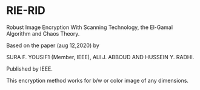 # RIE-RID
Robust Image Encryption With Scanning Technology, the El-Gamal Algorithm and Chaos Theory.

Based on the paper (aug 12,2020) by

SURA F. YOUSIF1 (Member, IEEE),  ALI J. ABBOUD AND HUSSEIN Y. RADHI.

Published by IEEE.

This encryption method works for b/w or color image of any dimensions. 

